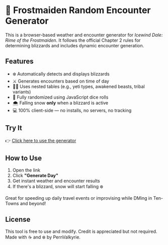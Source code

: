 # 🧊 Frostmaiden Random Encounter Generator

This is a browser-based weather and encounter generator for *Icewind Dale: Rime of the Frostmaiden*. It follows the official Chapter 2 rules for determining blizzards and includes dynamic encounter generation.

## Features

- ❄️ Automatically detects and displays blizzards
- ⚔️ Generates encounters based on time of day
- 🧙‍♂️ Uses nested tables (e.g., yeti types, awakened beasts, tribal variants)
- 🎲 Fully randomized using JavaScript dice rolls
- 🌨️ Falling snow **only** when a blizzard is active
- 💻 100% client-side — no installs, no servers, no tracking

## Try It

👉 [Click here to use the generator](https://pernvalkyrie.github.io/Frostmaiden-Random-Encounter-Generator/)

## How to Use

1. Open the link
2. Click **"Generate Day"**
3. Get instant weather and encounter results
4. If there's a blizzard, snow will start falling ❄️

Great for speeding up daily travel events or improvising while DMing in Ten-Towns and beyond!

## License

This tool is free to use and modify. Credit is appreciated but not required.  
Made with ☕ and ❄️ by PernValkyrie.
